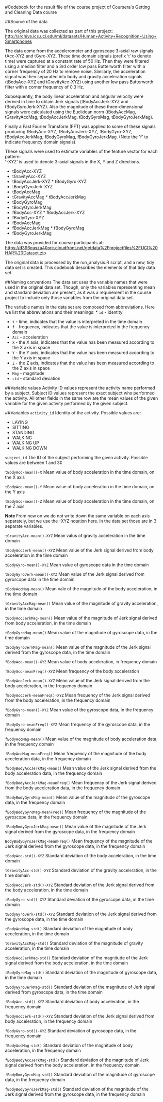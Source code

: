 #Codebook for the result file of the course project of Coursera's Getting and Cleaning Data course

##Source of the data

The original data was collected as part of this project:
http://archive.ics.uci.edu/ml/datasets/Human+Activity+Recognition+Using+Smartphones

The data come from the accelerometer and gyroscope 3-axial raw signals tAcc-XYZ and tGyro-XYZ. These time domain signals (prefix 't' to denote time) were captured at a constant rate of 50 Hz. Then they were filtered using a median filter and a 3rd order low pass Butterworth filter with a corner frequency of 20 Hz to remove noise. Similarly, the acceleration signal was then separated into body and gravity acceleration signals (tBodyAcc-XYZ and tGravityAcc-XYZ) using another low pass Butterworth filter with a corner frequency of 0.3 Hz. 

Subsequently, the body linear acceleration and angular velocity were derived in time to obtain Jerk signals (tBodyAccJerk-XYZ and tBodyGyroJerk-XYZ). Also the magnitude of these three-dimensional signals were calculated using the Euclidean norm (tBodyAccMag, tGravityAccMag, tBodyAccJerkMag, tBodyGyroMag, tBodyGyroJerkMag). 

Finally a Fast Fourier Transform (FFT) was applied to some of these signals producing fBodyAcc-XYZ, fBodyAccJerk-XYZ, fBodyGyro-XYZ, fBodyAccJerkMag, fBodyGyroMag, fBodyGyroJerkMag. (Note the 'f' to indicate frequency domain signals). 

These signals were used to estimate variables of the feature vector for each pattern:  
'-XYZ' is used to denote 3-axial signals in the X, Y and Z directions.

* tBodyAcc-XYZ
* tGravityAcc-XYZ
* tBodyAccJerk-XYZ
* tBodyGyro-XYZ
* tBodyGyroJerk-XYZ
* tBodyAccMag
* tGravityAccMag
* tBodyAccJerkMag
* tBodyGyroMag
* tBodyGyroJerkMag
* fBodyAcc-XYZ
* fBodyAccJerk-XYZ
* fBodyGyro-XYZ
* fBodyAccMag
* fBodyAccJerkMag
* fBodyGyroMag
* fBodyGyroJerkMag

The data was provided for course participants at:
https://d396qusza40orc.cloudfront.net/getdata%2Fprojectfiles%2FUCI%20HAR%20Dataset.zip

The original data is processed by the run_analysis.R script, and a new, tidy data set is created. This codebook describes the elements of that tidy data set

##Naming conventions
The data set uses the variable names that were used in the original data set. Though, only the variables representing mean and standard deviation are present, as it was a requirement in the course project to include only those variables from the original data set.

The variable names in the data set are composed from abbreviations. Here we list the abbreviations and their meanings:
* `id` - identity
* `t` -  time, indicates that the value is interpreted in the time domain
* `f` - frequency, indicates that the value is interpreted in the frequency domain
* `Acc` - acceleration
* `X` - the X axis, indicates that the value has been measured according to the X axis in space
* `Y` - the Y axis, indicates that the value has been measured according to the Y axis in space
* `Z` - the Z axis, indicates that the value has been measured according to the Z axis in space
* `Mag` - magnitude
* `std` - standard deviation

##Variable values
Activity ID values represent the activity name performed by a subject. 
Subject ID values represent the exact subject who performed the activity. 
All other fields in the same row are the mean values of the given variable for the given activity performed by the given subject.


##Variables
`activity_id`
Identity of the activity. Possible values are:
* LAYING
* SITTING
* STANDING
* WALKING
* WALKING UP
* WALKING DOWN

`subject_id`
The ID of the subject performing the given activity. Possible values are between 1 and 30

`tBodyAcc-mean()-X`
Mean value of body acceleration in the time domain, on the X axis

`tBodyAcc-mean()-Y`
Mean value of body acceleration in the time domain, on the Y axis

`tBodyAcc-mean()-Z`
Mean value of body acceleration in the time domain, on the Z axis

**Note** From now on we do not write down the same variable on each axis separately, but we use the -XYZ notation here. In the data set those are in 3 separate variables.

`tGravityAcc-mean()-XYZ`
Mean valus of gravity acceleration in the time domain

`tBodyAccJerk-mean()-XYZ`
Mean value of the Jerk signal derived from body acceleration in the time domain

`tBodyGyro-mean()-XYZ`
Mean value of gyroscope data in the time domain

`tBodyGyroJerk-mean()-XYZ`
Mean value of the Jerk signal derived from gyroscope data in the time domain

`tBodyAccMag-mean()`
Mean vale of the magnitude of the body acceleration, in the time domain

`tGravityAccMag-mean()`
Mean value of the magnitude of gravity acceleration, in the time domain

`tBodyAccJerkMag-mean()`
Mean value of the magnitude of Jerk signal derived from body acceleration, in the time domain

`tBodyGyroMag-mean()`
Mean value of the magnitude of gyroscope data, in the time domain

`tBodyGyroJerkMag-mean()`
Mean value of the magnitude of the Jerk signal derived from the gyroscope data, in the time domain

`fBodyAcc-mean()-XYZ`
Mean value of body acceleration, in frequency domain

`fBodyAcc-meanFreq()-XYZ`
Mean frequency of the body acceleration

`fBodyAccJerk-mean()-XYZ`
Mean value of the Jerk signal derived from the body acceleration, in the frequency domain  

`fBodyAccJerk-meanFreq()-XYZ`
Mean frequency of the Jerk signal derived from the body acceleration, in the frequency domain

`fBodyGyro-mean()-XYZ`
Mean value of the gyroscope data, in the frequency domain

`fBodyGyro-meanFreq()-XYZ`
Mean frequency of the gyroscope data, in the frequency domain

`fBodyAccMag-mean()`
Mean value of the magnitude of body acceleration data, in the frequency domain

`fBodyAccMag-meanFreq()`
Mean frequency of the magnitude of the body acceleration data, in the frequency domain

`fBodyBodyAccJerkMag-mean()`
Mean value of the Jerk signal derived from the body acceleration data, in the frequency domain

`fBodyBodyAccJerkMag-meanFreq()`
Mean frequency of the Jerk signal derived from the body acceleration data, in the frequency domain

`fBodyBodyGyroMag-mean()`
Mean value of the magnitude of the gyroscope data, in the frequency domain

`fBodyBodyGyroMag-meanFreq()`
Mean frequency of the magnitude of the gyroscope data, in the frequency domain

`fBodyBodyGyroJerkMag-mean()`
Mean value of the magnitude of the Jerk signal derived from the gyroscope data, in the frequency domain

`BodyBodyGyroJerkMag-meanFreq()`
Mean frequency of the magnitude of the Jerk signal derived from the gyroscope data, in the frequency domain

`tBodyAcc-std()-XYZ`
Standard deviation of the body acceleration, in the time domain

`tGravityAcc-std()-XYZ`
Standard deviation of the gravity acceleration, in the time domain

`tBodyAccJerk-std()-XYZ`
Standard deviation of the Jerk signal derived from the body acceleration, in the time domain

`tBodyGyro-std()-XYZ`
Standard deviation of the gyroscope data, in the time domain

`tBodyGyroJerk-std()-XYZ`
Standard deviation of the Jerk signal derived from the gyroscope data, in the time domain

`tBodyAccMag-std()`
Standard deviation of the magnitude of body acceleration, in the time domain

`tGravityAccMag-std()`
Standard deviation of the magnitude of gravity acceleration, in the time domain

`tBodyAccJerkMag-std()`
Standard deviation of the magnitude of the Jerk signal derived from the body acceleration, in the time domain

`tBodyGyroMag-std()`
Standard deviation of the magnitude of gyroscope data, in the time domain

`tBodyGyroJerkMag-std()`
Standard deviation of the magnitude of Jerk signal derived from gyroscope data, in the time domain

`fBodyAcc-std()-XYZ`
Standard deviation of body acceleration, in the frequency domain

`fBodyAccJerk-std()-XYZ`
Standard deviation of the Jerk signal derived from body acceleration, in the frequency domain

`fBodyGyro-std()-XYZ`
Standard deviation of gyroscope data, in the frequency domain

`fBodyAccMag-std()`
Standard deviation of the magnitude of body acceleration, in the frequency domain

`fBodyBodyAccJerkMag-std()`
Standard deviation of the magnitude of Jerk signal derived from the body acceleration, in the frequency domain

`fBodyBodyGyroMag-std()`
Standard deviation of the magnitude of gyroscope data, in the frequency domain

`fBodyBodyGyroJerkMag-std()`
Standard deviation of the magnitude of the Jerk signal derived from the gyroscope data, in the frequency domain 